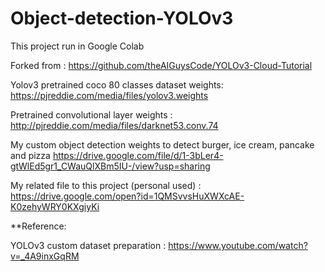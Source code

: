 # Object-detection-YOLOv3<br/>

This project run in Google Colab <br/>

Forked from : https://github.com/theAIGuysCode/YOLOv3-Cloud-Tutorial <br/>

Yolov3 pretrained coco 80 classes dataset weights: https://pjreddie.com/media/files/yolov3.weights <br/>

Pretrained convolutional layer weights : http://pjreddie.com/media/files/darknet53.conv.74 <br/>

My custom object detection weights to detect burger, ice cream, pancake and pizza https://drive.google.com/file/d/1-3bLer4-gtWlEd5gr1_CWauQlXBm5IU-/view?usp=sharing <br/>

My related file to this project (personal used) : https://drive.google.com/open?id=1QMSvvsHuXWXcAE-K0zehyWRY0KXgiyKi

**Reference:

YOLOv3 custom dataset preparation : https://www.youtube.com/watch?v=_4A9inxGqRM
